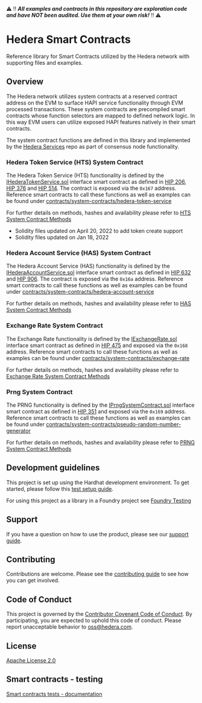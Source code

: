 :warning: :bangbang: ***All examples and contracts in this repository are exploration code and have NOT been audited. Use them at your own risk!*** :bangbang: :warning:

# Hedera Smart Contracts

Reference library for Smart Contracts utilized by the Hedera network with supporting files and examples.

## Overview

The Hedera network utilizes system contracts at a reserved contract address on the EVM to surface HAPI service functionality through EVM processed transactions.
These system contracts are precompiled smart contracts whose function selectors are mapped to defined network logic.
In this way EVM users can utilize exposed HAPI features natively in their smart contracts.

The system contract functions are defined in this library and implemented by the [Hedera Services](https://github.com/hashgraph/hedera-services) repo as part of consensus node functionality.

### Hedera Token Service (HTS) System Contract

The Hedera Token Service (HTS) functionality is defined by the [IHederaTokenService.sol](contracts/hedera-token-service/IHederaTokenService.sol) interface smart contract as defined in [HIP 206](https://hips.hedera.com/hip/hip-206), [HIP 376](https://hips.hedera.com/hip/hip-376) and [HIP 514](https://hips.hedera.com/hip/hip-514). The contract is exposed via the `0x167` address.
Reference smart contracts to call these functions as well as examples can be found under [contracts/system-contracts/hedera-token-service](contracts/hedera-token-service)

For further details on methods, hashes and availability please refer to [HTS System Contract Methods](contracts/hedera-token-service/README.md)

- Solidity files updated on April 20, 2022 to add token create support
- Solidity files updated on Jan 18, 2022

### Hedera Account Service (HAS) System Contract

The Hedera Account Service (HAS) functionality is defined by the [IHederaAccountService.sol](contracts/account-service/IHederaAccountService.sol) interface smart contract as defined in [HIP 632](https://hips.hedera.com/hip/hip-632) and [HIP 906](https://hips.hedera.com/hip/hip-906). The contract is exposed via the `0x16a` address.
Reference smart contracts to call these functions as well as examples can be found under [contracts/system-contracts/hedera-account-service](contracts/hedera-account-service)

For further details on methods, hashes and availability please refer to [HAS System Contract Methods](contracts/account-service/README.md)

### Exchange Rate System Contract

The Exchange Rate functionality is defined by the [IExchangeRate.sol](contracts/exchange-rate/IExchangeRate.sol) interface smart contract as defined in [HIP 475](https://hips.hedera.com/hip/hip-475) and exposed via the `0x168` address.
Reference smart contracts to call these functions as well as examples can be found under [contracts/system-contracts/exchange-rate](contracts/exchange-rate)

For further details on methods, hashes and availability please refer to [Exchange Rate System Contract Methods](contracts/exchange-rate/README.md)

### Prng System Contract

The PRNG functionality is defined by the [IPrngSystemContract.sol](contracts/pseudo-random-number-generator/IPrngSystemContract.sol) interface smart contract as defined in [HIP 351](https://hips.hedera.com/hip/hip-351) and exposed via the `0x169` address.
Reference smart contracts to call these functions as well as examples can be found under [contracts/system-contracts/pseudo-random-number-generator](contracts/pseudo-random-number-generator)

For further details on methods, hashes and availability please refer to [PRNG System Contract Methods](contracts/pseudo-random-number-generator/README.md)

## Development guidelines

This project is set up using the Hardhat development environment. To get started, please follow this [test setup guide](./TEST_SETUP.md).

For using this project as a library in a Foundry project see [Foundry Testing](FOUNDRY_TESTING.md)

## Support

If you have a question on how to use the product, please see our
[support guide](https://github.com/hashgraph/.github/blob/main/SUPPORT.md).

## Contributing

Contributions are welcome. Please see the
[contributing guide](https://github.com/hashgraph/.github/blob/main/CONTRIBUTING.md)
to see how you can get involved.

## Code of Conduct

This project is governed by the
[Contributor Covenant Code of Conduct](https://github.com/hashgraph/.github/blob/main/CODE_OF_CONDUCT.md). By
participating, you are expected to uphold this code of conduct. Please report unacceptable behavior
to [oss@hedera.com](mailto:oss@hedera.com).

## License

[Apache License 2.0](LICENSE)

## Smart contracts - testing

[Smart contracts tests - documentation](https://raw.githubusercontent.com/hashgraph/hedera-smart-contracts/main/test/README.md)
